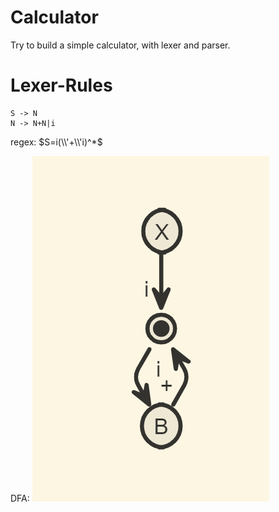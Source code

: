 # Calculator
Try to build a simple calculator, with lexer and parser.


# Lexer-Rules
```
S -> N
N -> N+N|i
```

regex: $S=i(\\'+\\'i)^*$

DFA:
![DFA](2022-01-18-23-38-26.png)
